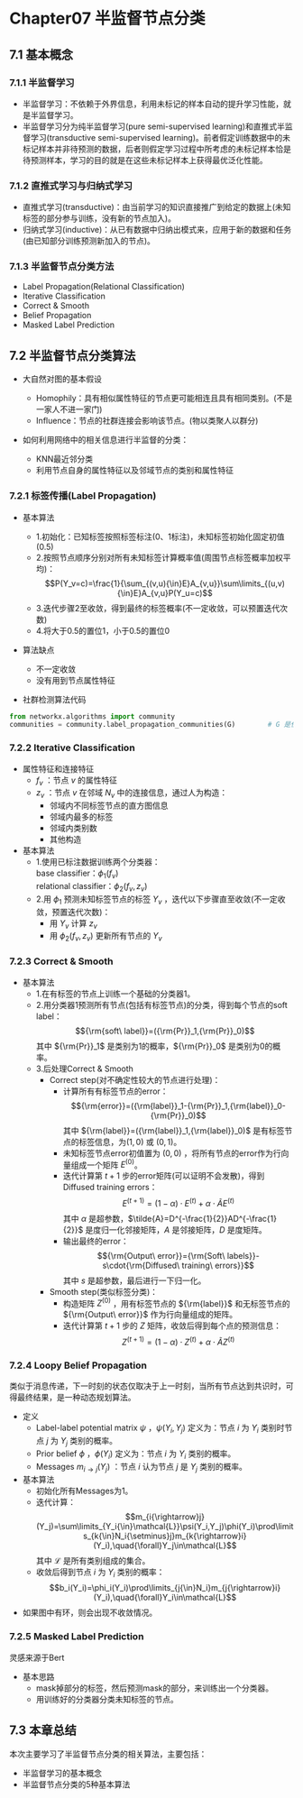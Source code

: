 # Chapter07 半监督节点分类
## 7.1 基本概念
### 7.1.1 半监督学习
- 半监督学习：不依赖于外界信息，利用未标记的样本自动的提升学习性能，就是半监督学习。
- 半监督学习分为纯半监督学习(pure semi-supervised learning)和直推式半监督学习(transductive semi-supervised learning)。前者假定训练数据中的未标记样本并非待预测的数据，后者则假定学习过程中所考虑的未标记样本恰是待预测样本，学习的目的就是在这些未标记样本上获得最优泛化性能。
### 7.1.2 直推式学习与归纳式学习
- 直推式学习(transductive)：由当前学习的知识直接推广到给定的数据上(未知标签的部分参与训练，没有新的节点加入)。
- 归纳式学习(inductive)：从已有数据中归纳出模式来，应用于新的数据和任务(由已知部分训练预测新加入的节点)。
### 7.1.3 半监督节点分类方法
- Label Propagation(Relational Classification)
- Iterative Classification
- Correct & Smooth
- Belief Propagation
- Masked Label Prediction

## 7.2 半监督节点分类算法
- 大自然对图的基本假设
    - Homophily：具有相似属性特征的节点更可能相连且具有相同类别。(不是一家人不进一家门)
    - Influence：节点的社群连接会影响该节点。(物以类聚人以群分)

- 如何利用网络中的相关信息进行半监督的分类：
    - KNN最近邻分类
    - 利用节点自身的属性特征以及邻域节点的类别和属性特征

### 7.2.1 标签传播(Label Propagation)
- 基本算法
    - 1.初始化：已知标签按照标签标注(0、1标注)，未知标签初始化固定初值(0.5)
    - 2.按照节点顺序分别对所有未知标签计算概率值(周围节点标签概率加权平均)：
$$P(Y_v=c)=\frac{1}{\sum_{(v,u){\in}E}A_{v,u}}\sum\limits_{(u,v){\in}E}A_{v,u}P(Y_u=c)$$
    - 3.迭代步骤2至收敛，得到最终的标签概率(不一定收敛，可以预置迭代次数)
    - 4.将大于0.5的置位1，小于0.5的置位0
- 算法缺点
    - 不一定收敛
    - 没有用到节点属性特征

- 社群检测算法代码
```python
from networkx.algorithms import community
communities = community.label_propagation_communities(G)        # G 是任意的图
```

### 7.2.2 Iterative Classification
- 属性特征和连接特征
    - $f_v$ ：节点 $v$ 的属性特征
    - $z_v$ ：节点 $v$ 在邻域 $N_v$ 中的连接信息，通过人为构造：
        - 邻域内不同标签节点的直方图信息
        - 邻域内最多的标签
        - 邻域内类别数
        - 其他构造
- 基本算法
    - 1.使用已标注数据训练两个分类器：</br>
        base classifier：$\phi_1(f_v)$ </br>
        relational classifier：$\phi_2(f_v,z_v)$
    - 2.用 $\phi_1$ 预测未知标签节点的标签 $Y_v$ ，迭代以下步骤直至收敛(不一定收敛，预置迭代次数)：
        - 用 $Y_v$ 计算 $z_v$
        - 用 $\phi_2(f_v,z_v)$ 更新所有节点的 $Y_v$

### 7.2.3 Correct & Smooth
- 基本算法
    - 1.在有标签的节点上训练一个基础的分类器1。
    - 2.用分类器1预测所有节点(包括有标签节点)的分类，得到每个节点的soft label：
        $${\rm{soft\ label}}=({\rm{Pr}}_1,{\rm{Pr}}_0)$$
        其中 ${\rm{Pr}}_1$ 是类别为1的概率，${\rm{Pr}}_0$ 是类别为0的概率。
    - 3.后处理Correct & Smooth
        - Correct step(对不确定性较大的节点进行处理)：
            - 计算所有有标签节点的error：
            $${\rm{error}}=({\rm{label}}_1-{\rm{Pr}}_1,{\rm{label}}_0-{\rm{Pr}}_0)$$
            其中 ${\rm{label}}=({\rm{label}}_1,{\rm{label}}_0)$ 是有标签节点的标签信息，为$(1,0)$ 或 $(0,1)$。
            - 未知标签节点error初值置为 $(0,0)$ ，将所有节点的error作为行向量组成一个矩阵 $E^{(0)}$。
            - 迭代计算第 $t+1$ 步的error矩阵(可以证明不会发散)，得到Diffused training errors：
            $$E^{(t+1)}=(1-\alpha){\cdot}E^{(t)}+\alpha{\cdot}\tilde{A}E^{(t)}$$
            其中 $\alpha$ 是超参数，$\tilde{A}=D^{-\frac{1}{2}}AD^{-\frac{1}{2}}$ 是度归一化邻接矩阵，$A$ 是邻接矩阵，$D$ 是度矩阵。
            - 输出最终的error：
            $${\rm{Output\ error}}={\rm{Soft\ labels}}-s\cdot{\rm{Diffused\ training\ errors}}$$
            其中 $s$ 是超参数，最后进行一下归一化。
        - Smooth step(类似标签分类)：
            - 构造矩阵 $Z^{(0)}$ ，用有标签节点的 ${\rm{label}}$ 和无标签节点的 ${\rm{Output\ error}}$ 作为行向量组成的矩阵。
            - 迭代计算第 $t+1$ 步的 $Z$ 矩阵，收敛后得到每个点的预测信息：
            $$Z^{(t+1)}=(1-\alpha){\cdot}Z^{(t)}+\alpha{\cdot}\tilde{A}Z^{(t)}$$

### 7.2.4 Loopy Belief Propagation
类似于消息传递，下一时刻的状态仅取决于上一时刻，当所有节点达到共识时，可得最终结果，是一种动态规划算法。
- 定义
    - Label-label potential matrix $\psi$ ，$\psi(Y_i,Y_j)$ 定义为：节点 $i$ 为 $Y_i$ 类别时节点 $j$ 为 $Y_j$ 类别的概率。
    - Prior belief $\phi$ ，$\phi(Y_i)$ 定义为：节点 $i$ 为 $Y_i$ 类别的概率。
    - Messages $m_{i{\rightarrow}j}(Y_j)$ ：节点 $i$ 认为节点 $j$ 是 $Y_j$ 类别的概率。
- 基本算法
    - 初始化所有Messages为1。
    - 迭代计算：
    $$m_{i{\rightarrow}j}(Y_j)=\sum\limits_{Y_i{\in}\mathcal{L}}\psi(Y_i,Y_j)\phi(Y_i)\prod\limits_{k{\in}N_i{\setminus}j}m_{k{\rightarrow}i}(Y_i),\quad{\forall}Y_j\in\mathcal{L}$$
    其中 $\mathcal{L}$ 是所有类别组成的集合。
    - 收敛后得到节点 $i$ 为 $Y_i$ 类别的概率：
    $$b_i(Y_i)=\phi_i(Y_i)\prod\limits_{j{\in}N_i}m_{j{\rightarrow}i}(Y_i),\quad{\forall}Y_i\in\mathcal{L}$$
- 如果图中有环，则会出现不收敛情况。

### 7.2.5 Masked Label Prediction
灵感来源于Bert
- 基本思路
    - mask掉部分的标签，然后预测mask的部分，来训练出一个分类器。
    - 用训练好的分类器分类未知标签的节点。
## 7.3 本章总结
本次主要学习了半监督节点分类的相关算法，主要包括：
- 半监督学习的基本概念
- 半监督节点分类的5种基本算法